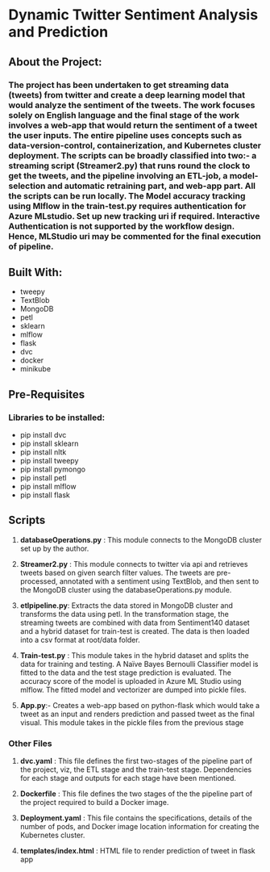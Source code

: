# **Dynamic Twitter Sentiment Analysis and Prediction**

## **About the Project**:

### The project has been undertaken to get streaming data (tweets) from twitter and create a deep learning model that would analyze the sentiment of the tweets. The work focuses solely on English language and the final stage of the work involves a web-app that would return the sentiment of a tweet the user inputs. The entire pipeline uses concepts such as data-version-control, containerization, and Kubernetes cluster deployment. The scripts can be broadly classified into two:- a streaming script (Streamer2.py) that runs round the clock to get the tweets, and the pipeline involving an ETL-job, a model-selection and automatic retraining part, and web-app part. All the scripts can be run locally. The Model accuracy tracking using Mlflow in the train-test.py requires authentication for Azure MLstudio. Set up new tracking uri if required. Interactive Authentication is not supported by the workflow design. Hence, MLStudio uri may be commented for the final execution of pipeline.  

## **Built With**: 
- tweepy
- TextBlob
- MongoDB
- petl
- sklearn
- mlflow
- flask
- dvc
- docker
- minikube

## **Pre-Requisites**
### Libraries to be installed:

- pip install dvc
- pip install sklearn
- pip install nltk
- pip install tweepy
- pip install pymongo
- pip install petl
- pip install mlflow
- pip install flask

## **Scripts**

1.	**databaseOperations.py** :  This module connects to the MongoDB cluster set up by the author.

2.	**Streamer2.py** : This module connects to twitter via api and retrieves tweets based on given search filter values. The tweets are pre-processed, annotated with a sentiment using TextBlob, and then sent to the MongoDB cluster using the databaseOperations.py module.

3.	**etlpipeline.py**: Extracts the data stored in MongoDB cluster and transforms the data using petl. In the transformation stage, the streaming tweets are combined with data from Sentiment140 dataset and a hybrid dataset for train-test is created. The data is then loaded into a csv format at root/data folder. 

4.	**Train-test.py** : This module takes in the hybrid dataset and splits the data for training and testing. A Naïve Bayes Bernoulli Classifier model is fitted to the data and the test stage prediction is evaluated. The accuracy score of the model is uploaded in Azure ML Studio using mlflow. The fitted model and vectorizer are dumped into pickle files. 

5.	**App.py**:- Creates a web-app based on python-flask which would take a tweet as an input and renders prediction and passed tweet as the final visual. This module takes in the pickle files from the previous stage

### Other Files

1.	**dvc.yaml** :  This file defines the first two-stages of the pipeline part of the project, viz, the ETL stage and the train-test stage. Dependencies for each stage and outputs for each stage have been mentioned. 

2.	**Dockerfile** : This file defines the two stages of the the pipeline part of the project required to build a Docker image.

3.	**Deployment.yaml** : This file contains the specifications, details of the number of pods, and Docker image location information for creating the Kubernetes cluster. 

4. **templates/index.html** : HTML file to render prediction of tweet in flask app




